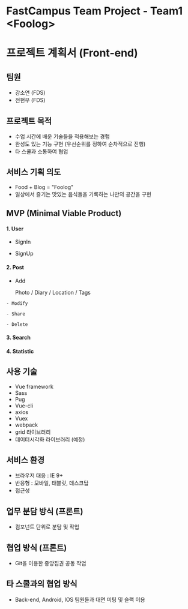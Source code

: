 # FastCampus Team Project - Team1 \<Foolog\>
# 프로젝트 계획서 (Front-end)

## 팀원
- 강소연 (FDS)
- 전현우 (FDS)

## 프로젝트 목적
- 수업 시간에 배운 기술들을 적용해보는 경험
- 완성도 있는 기능 구현 (우선순위를 정하여 순차적으로 진행)
- 타 스쿨과 소통하여 협업

## 서비스 기획 의도
- Food + Blog = "Foolog"
- 일상에서 즐기는 맛있는 음식들을 기록하는 나만의 공간을 구현

## MVP (Minimal Viable Product)

#### 1. User
  
  - SignIn

  - SignUp

#### 2. Post

   - Add

      Photo / Diary / Location / Tags

    - Modify

    - Share

    - Delete

#### 3. Search

#### 4. Statistic

## 사용 기술
- Vue framework
- Sass
- Pug
- Vue-cli
- axios
- Vuex
- webpack
- grid 라이브러리
- 데이터시각화 라이브러리 (예정)

## 서비스 환경
- 브라우저 대응 : IE 9+
- 반응형 : 모바일, 태블릿, 데스크탑
- 접근성

## 업무 분담 방식 (프론트)
- 컴포넌트 단위로 분담 및 작업

## 협업 방식 (프론트)
- Git을 이용한 중앙집권 공동 작업

## 타 스쿨과의 협업 방식
- Back-end, Android, IOS 팀원들과 대면 미팅 및 슬랙 이용
